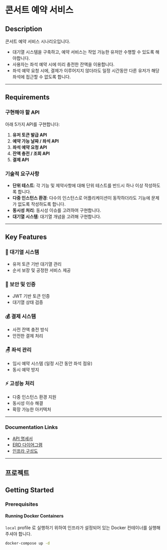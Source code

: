 # 콘서트 예약 서비스

## Description

콘서트 예약 서비스 시나리오입니다.

- 대기열 시스템을 구축하고, 예약 서비스는 작업 가능한 유저만 수행할 수 있도록 해야합니다.
- 사용자는 좌석 예약 시에 미리 충전한 잔액을 이용합니다.
- 좌석 예약 요청 시에, 결제가 이루어지지 않더라도 일정 시간동안 다른 유저가 해당 좌석에 접근할 수 없도록 합니다.

***

## Requirements

### 구현해야 할 API

아래 5가지 API를 구현합니다:

1. **유저 토큰 발급 API**
2. **예약 가능 날짜 / 좌석 API**
3. **좌석 예약 요청 API**
4. **잔액 충전 / 조회 API**
5. **결제 API**

### 기술적 요구사항

- **단위 테스트**: 각 기능 및 제약사항에 대해 단위 테스트를 반드시 하나 이상 작성하도록 합니다.
- **다중 인스턴스 환경**: 다수의 인스턴스로 어플리케이션이 동작하더라도 기능에 문제가 없도록 작성하도록 합니다.
- **동시성 처리**: 동시성 이슈를 고려하여 구현합니다.
- **대기열 시스템**: 대기열 개념을 고려해 구현합니다.

***

## Key Features

### 🎯 대기열 시스템
- 유저 토큰 기반 대기열 관리
- 순서 보장 및 공정한 서비스 제공

### 🔐 보안 및 인증
- JWT 기반 토큰 인증
- 대기열 상태 검증

### 💰 결제 시스템
- 사전 잔액 충전 방식
- 안전한 결제 처리

### 🪑 좌석 관리
- 임시 예약 시스템 (일정 시간 동안 좌석 점유)
- 동시 예약 방지

### ⚡ 고성능 처리
- 다중 인스턴스 환경 지원
- 동시성 이슈 해결
- 확장 가능한 아키텍처
---

### Documentation Links

- [API 명세서](docs/API.md)
- [ERD 다이어그램](docs/erd.svg)
- [인프라 구성도](docs/concert_reserv_infra.png)
---
## 프로젝트

## Getting Started

### Prerequisites

#### Running Docker Containers

`local` profile 로 실행하기 위하여 인프라가 설정되어 있는 Docker 컨테이너를 실행해주셔야 합니다.

```bash
docker-compose up -d
```
